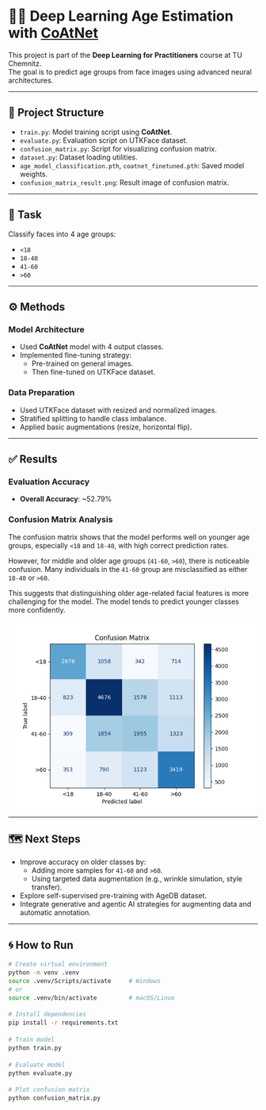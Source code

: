 # 🧑‍💻 Deep Learning Age Estimation with [CoAtNet](https://arxiv.org/abs/2106.04803)

This project is part of the **Deep Learning for Practitioners** course at TU Chemnitz.  
The goal is to predict age groups from face images using advanced neural architectures.

---

## 📁 Project Structure

- `train.py`: Model training script using **CoAtNet**.
- `evaluate.py`: Evaluation script on UTKFace dataset.
- `confusion_matrix.py`: Script for visualizing confusion matrix.
- `dataset.py`: Dataset loading utilities.
- `age_model_classification.pth`, `coatnet_finetuned.pth`: Saved model weights.
- `confusion_matrix_result.png`: Result image of confusion matrix.

---

## 🎯 Task

Classify faces into 4 age groups:

- `<18`
- `18-40`
- `41-60`
- `>60`

---

## ⚙️ Methods

### Model Architecture

- Used **CoAtNet** model with 4 output classes.
- Implemented fine-tuning strategy:
  - Pre-trained on general images.
  - Then fine-tuned on UTKFace dataset.

### Data Preparation

- Used UTKFace dataset with resized and normalized images.
- Stratified splitting to handle class imbalance.
- Applied basic augmentations (resize, horizontal flip).

---

## ✅ Results

### Evaluation Accuracy

- **Overall Accuracy**: ~52.79%

### Confusion Matrix Analysis

The confusion matrix shows that the model performs well on younger age groups, especially `<18` and `18-40`, with high correct prediction rates.

However, for middle and older age groups (`41-60`, `>60`), there is noticeable confusion. Many individuals in the `41-60` group are misclassified as either `18-40` or `>60`.

This suggests that distinguishing older age-related facial features is more challenging for the model. The model tends to predict younger classes more confidently.

![Confusion Matrix Result](confusion_matrix_result.png)

---

## 🗺️ Next Steps

- Improve accuracy on older classes by:
  - Adding more samples for `41-60` and `>60`.
  - Using targeted data augmentation (e.g., wrinkle simulation, style transfer).
- Explore self-supervised pre-training with AgeDB dataset.
- Integrate generative and agentic AI strategies for augmenting data and automatic annotation.

---

## 🌀 How to Run

```bash
# Create virtual environment
python -m venv .venv
source .venv/Scripts/activate     # Windows
# or
source .venv/bin/activate         # macOS/Linux

# Install dependencies
pip install -r requirements.txt

# Train model
python train.py

# Evaluate model
python evaluate.py

# Plot confusion matrix
python confusion_matrix.py

